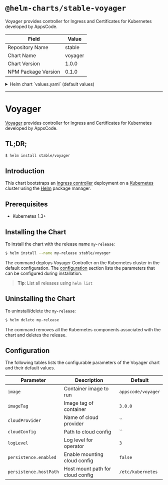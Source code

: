 # `@helm-charts/stable-voyager`

Voyager provides controller for Ingress and Certificates for Kubernetes developed by AppsCode.

| Field               | Value   |
| ------------------- | ------- |
| Repository Name     | stable  |
| Chart Name          | voyager |
| Chart Version       | 1.0.0   |
| NPM Package Version | 0.1.0   |

<details>

<summary>Helm chart `values.yaml` (default values)</summary>

```yaml
##
## Voyager chart configuration
##
image: appscode/voyager
imageTag: 3.0.0
## Use cloud provider here. Read details https://github.com/appscode/voyager/blob/master/docs/user-guide/README.md
cloudProvider: cloud_provider
## The path to the cloud provider configuration file. Empty string for no configuration file.
## ie. for azure use /etc/kubernetes/azure.json
# cloudConfig: /etc/kubernetes/azure.json
## Log level for voyager
logLevel: 3
persistence:
  enabled: false
  hostPath: /etc/kubernetes
```

</details>

---

# Voyager

[Voyager](https://github.com/appscode/voyager) provides controller for Ingress and Certificates for Kubernetes developed by AppsCode.

## TL;DR;

```bash
$ helm install stable/voyager
```

## Introduction

This chart bootstraps an [ingress controller](https://github.com/appscode/voyager) deployment on a [Kubernetes](http://kubernetes.io) cluster using the [Helm](https://helm.sh) package manager.

## Prerequisites

- Kubernetes 1.3+

## Installing the Chart

To install the chart with the release name `my-release`:

```bash
$ helm install --name my-release stable/voyager
```

The command deploys Voyager Controller on the Kubernetes cluster in the default configuration. The [configuration](#configuration) section lists the parameters that can be configured during installation.

> **Tip**: List all releases using `helm list`

## Uninstalling the Chart

To uninstall/delete the `my-release`:

```bash
$ helm delete my-release
```

The command removes all the Kubernetes components associated with the chart and deletes the release.

## Configuration

The following tables lists the configurable parameters of the Voyager chart and their default values.

| Parameter              | Description                      | Default            |
| ---------------------- | -------------------------------- | ------------------ |
| `image`                | Container image to run           | `appscode/voyager` |
| `imageTag`             | Image tag of container           | `3.0.0`            |
| `cloudProvider`        | Name of cloud provider           | ``                 |
| `cloudConfig`          | Path to cloud config             | ``                 |
| `logLevel`             | Log level for operator           | `3`                |
| `persistence.enabled`  | Enable mounting cloud config     | `false`            |
| `persistence.hostPath` | Host mount path for cloud config | `/etc/kubernetes`  |
